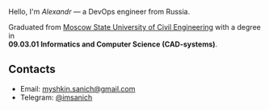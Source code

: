 Hello, I'm *Alexandr* — a DevOps engineer from Russia.

Graduated from [Moscow State University of Civil Engineering](https://mgsu.ru/) with a degree in  
**09.03.01 Informatics and Computer Science (CAD-systems)**.

## Contacts

* Email: [myshkin.sanich@gmail.com](mailto:myshkin.sanich@gmail.com)  
* Telegram: [@imsanich](https://t.me/imsanich)
